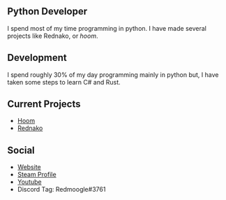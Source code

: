 <h2>Python Developer</h2>
  I spend most of my time programming
  in python. I have made several projects
  like Rednako, or <i>hoom</i>.
  
<h2>Development</h2>
  I spend roughly 30% of my day
  programming mainly in python
  but, I have taken some steps
  to learn C# and Rust.
  
<h2>Current Projects</h2>
  <ul>
    <li><a class="link-info" href="https://github.com/redmoogle/Hoom">Hoom</a></li>
    <li><a class="link-info" href="https://github.com/redmoogle/Rednako">Rednako</a></li>
   </ul>

<h2> Social</h2>
  <ul>
    <li><a class="link-info" href="https://rednako.xyz">Website</a></li>
    <li><a class="link-info" href="https://steamcommunity.com/id/Redmongle/">Steam Profile</a></li>
    <li><a class="link-info" href="https://www.youtube.com/channel/UCJDANA3NoZCz1Z7jLGe67Gw">Youtube</a></li>
    <li>Discord Tag: Redmoogle#3761</li>
  </ul>
